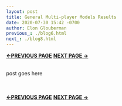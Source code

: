```yaml
---
layout: post
title: General Multi-player Models Results
date: 2020-07-30 15:42 -0700
author: Elon Glouberman
previous_: ./blog6.html
next_: ./blog8.html 
---
```

**[<-PREVIOUS PAGE]({{page.previous_}} "previous")** **[NEXT PAGE ->]({{page.next_}} "next")** <br><br>


post goes here

<br><br>
**[<-PREVIOUS PAGE]({{page.previous_}} "previous")** **[NEXT PAGE ->]({{page.next_}} "next")** 